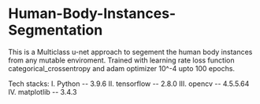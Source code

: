 # Human-Body-Instances-Segmentation
This is a Multiclass u-net approach to segement the human body instances from any mutable enviroment. Trained with learning rate loss function categorical_crossentropy and adam optimizer 10^-4 upto 100 epochs.

Tech stacks:
I. Python -- 3.9.6
II. tensorflow -- 2.8.0
III. opencv -- 4.5.5.64
IV. matplotlib -- 3.4.3
